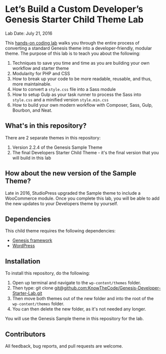 # Let’s Build a Custom Developer’s Genesis Starter Child Theme Lab

Lab Date: July 21, 2016

This [hands-on coding lab](https://knowthecode.io/series/lets-build-custom-developers-genesis-starter-child-theme) walks you through the entire process of converting a standard Genesis theme into a developer-friendly, modular theme.  The purpose of this lab is to teach you about the following:

1. Techniques to save you time and time as you are building your own workflow and starter theme
2. Modularity for PHP and CSS
3. How to break up your code to be more readable, reusable, and thus, more maintainable.
4. How to convert a `style.css` file into a Sass module
5. How to setup Gulp as your task runner to process the Sass into `style.css` and a minified version `style.min.css`
6. How to build your own modern workflow with Composer, Sass, Gulp, Bourbon, and Neat.

## What's in this repository?

There are 2 separate themes in this repository:

1. Version 2.2.4 of the Genesis Sample Theme
2. The final Developers Starter Child Theme - it's the final version that you will build in this lab

## How about the new version of the Sample Theme?

Late in 2016, StudioPress upgraded the Sample theme to include a WooCommerce module.  Once you complete this lab, you will be able to add the new updates to your Developers theme by yourself.

## Dependencies

This child theme requires the following dependencies:

- [Genesis framework](http://my.studiopress.com/themes/genesis/)
- [WordPress](https://wordpress.org/download/)

## Installation

To install this repository, do the following:

1. Open up terminal and navigate to the `wp-content/themes` folder.
2. Then type: git clone [git@github.com:KnowTheCode/Genesis-Developer-Starter-Lab.git](git@github.com:KnowTheCode/Genesis-Developer-Starter-Lab.git)
3. Then move both themes out of the new folder and into the root of the `wp-content/themes` folder.
4. You can then delete the new folder, as it's not needed any longer.

You will use the Genesis Sample theme in this repository for the lab.

## Contributors

All feedback, bug reports, and pull requests are welcome.